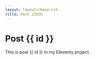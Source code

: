 ```yaml
---
layout: layouts/base.njk
title: Post 13859
---
```


# Post {{ id }}

This is post {{ id }} in my Eleventy project.
